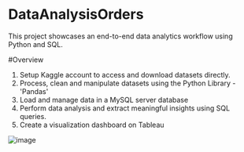 # DataAnalysisOrders

This project showcases an end-to-end data analytics workflow using Python and SQL.

#Overview

1. Setup Kaggle account to access and download datasets directly.
2. Process, clean and manipulate datasets using the Python Library - 'Pandas'
3. Load and manage data in a MySQL server database
4. Perform data analysis and extract meaningful insights using SQL queries.
5. Create a visualization dashboard on Tableau  

![image](https://github.com/user-attachments/assets/82031a2b-deeb-4dbc-88c3-74f0f507ad40)
